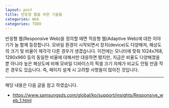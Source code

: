 ```yaml
---
layout: post
title: 반응형 웹을 위한 기술들 
categories: Web
categories: TODO
---
```


반응형 웹(Responsive Web)을 정의할 때면 적응형 웹(Adaptive Web)에 대한 이야기가 늘 함께 등장합니다.
모바일 환경이 시작되면서 장치(device)도 다양해져, 해상도의 크기 및 비율이 제각각 다른 경우가 생겼습니다. 이전에는 모니터에 맞춰 1024x768, 1280x960 등의 동일한 비율에 대해서만 대응하면 됐지만, 지금은 비율도 다양해졌을 뿐 아니라 높은 해상도에 비해 모바일 디바이스의 픽셀 크기 자체가 비교도 안될 만큼 작은 경우도 있습니다. 즉, 페이지 설계 시 고려할 사항들이 많아진 것입니다.

----
해당 내용은 다음 글을 참고 하였습니다.
- https://www.samsungsds.com/global/ko/support/insights/Responsive_web_1.html